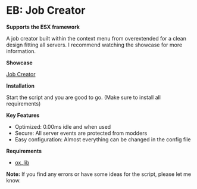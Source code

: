 # EB: Job Creator


**Supports the ESX framework**

A job creator built within the context menu from overextended for a clean design fitting all servers. I recommend watching the showcase for more information.

**Showcase**

[Job Creator](https://www.youtube.com/watch?v=vS08SwL2mIs&ab_channel=ElliBelli%21)

**Installation**

Start the script and you are good to go. (Make sure to install all requirements)

**Key Features**

* Optimized: 0.00ms idle and when used
* Secure: All server events are protected from modders
* Easy configuration: Almost everything can be changed in the config file

**Requirements**

* [ox_lib](https://github.com/overextended/ox_lib/releases/)

**Note:** If you find any errors or have some ideas for the script, please let me know.
